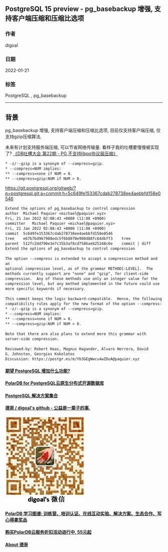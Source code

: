## PostgreSQL 15 preview - pg_basebackup 增强, 支持客户端压缩和压缩比选项  
                           
### 作者                       
digoal                                    
                                     
### 日期                                
2022-01-21                             
                             
### 标签                
PostgreSQL , pg_basebackup         
                                   
----                                     
                                
## 背景  
pg_basebackup 增强, 支持客户端压缩和压缩比选项, 目前仅支持客户端压缩, 仅支持gzip压缩算法.     
  
未来有计划支持服务端压缩, 可以节省网络传输量.  看样子我的吐槽要慢慢被实现了?  [《DB吐槽大会,第22期 - PG 不支持libpq协议层压缩》](../202109/20210902_10.md)      
  
```  
* -z/--gzip is a synonym of --compress=gzip.  
* --compress=NUM implies:  
** --compress=none if NUM = 0.  
** --compress=gzip:NUM if NUM > 0.  
```  
  
https://git.postgresql.org/gitweb/?p=postgresql.git;a=commit;h=5c649fe153367cdab278738ee4aebbfd158e0546  
  
```  
Extend the options of pg_basebackup to control compression  
author	Michael Paquier <michael@paquier.xyz>	  
Fri, 21 Jan 2022 02:08:43 +0000 (11:08 +0900)  
committer	Michael Paquier <michael@paquier.xyz>	  
Fri, 21 Jan 2022 02:08:43 +0000 (11:08 +0900)  
commit	5c649fe153367cdab278738ee4aebbfd158e0546  
tree	e67b7bd967908edc5f6b8070e980d88fc64dbff3	tree  
parent	512fc2dd790e3e7c35b3af8cd7586aeb25248c6e	commit | diff  
Extend the options of pg_basebackup to control compression  
  
The option --compress is extended to accept a compression method and an  
optional compression level, as of the grammar METHOD[:LEVEL].  The  
methods currently support are "none" and "gzip", for client-side  
compression.  Any of those methods use only an integer value for the  
compression level, but any method implemented in the future could use  
more specific keywords if necessary.  
  
This commit keeps the logic backward-compatible.  Hence, the following  
compatibility rules apply for the new format of the option --compress:  
* -z/--gzip is a synonym of --compress=gzip.  
* --compress=NUM implies:  
** --compress=none if NUM = 0.  
** --compress=gzip:NUM if NUM > 0.  
  
Note that there are also plans to extend more this grammar with  
server-side compression.  
  
Reviewed-by: Robert Haas, Magnus Hagander, Álvaro Herrera, David  
G. Johnston, Georgios Kokolatos  
Discussion: https://postgr.es/m/Yb3GEgWwcu4wZDuA@paquier.xyz  
```  
    
  
#### [期望 PostgreSQL 增加什么功能?](https://github.com/digoal/blog/issues/76 "269ac3d1c492e938c0191101c7238216")
  
  
#### [PolarDB for PostgreSQL云原生分布式开源数据库](https://github.com/ApsaraDB/PolarDB-for-PostgreSQL "57258f76c37864c6e6d23383d05714ea")
  
  
#### [PostgreSQL 解决方案集合](https://yq.aliyun.com/topic/118 "40cff096e9ed7122c512b35d8561d9c8")
  
  
#### [德哥 / digoal's github - 公益是一辈子的事.](https://github.com/digoal/blog/blob/master/README.md "22709685feb7cab07d30f30387f0a9ae")
  
  
![digoal's wechat](../pic/digoal_weixin.jpg "f7ad92eeba24523fd47a6e1a0e691b59")
  
  
#### [PolarDB 学习图谱: 训练营、培训认证、在线互动实验、解决方案、生态合作、写心得拿奖品](https://www.aliyun.com/database/openpolardb/activity "8642f60e04ed0c814bf9cb9677976bd4")
  
  
#### [购买PolarDB云服务折扣活动进行中, 55元起](https://www.aliyun.com/activity/new/polardb-yunparter?userCode=bsb3t4al "e0495c413bedacabb75ff1e880be465a")
  
  
#### [About 德哥](https://github.com/digoal/blog/blob/master/me/readme.md "a37735981e7704886ffd590565582dd0")
  
